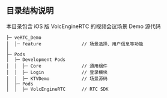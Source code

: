 ## 目录结构说明

本目录包含 iOS 版 VolcEngineRTC 的视频会议场景 Demo 源代码

```
├─ veRTC_Demo                   
│  │─ Feature               // 场景选择、用户信息等功能
│  
├─ Pods 
│  ├─ Development Pods  
│  │  ├─ Core               // 通用组件
│  │  ├─ Login              // 登录模块 
│  │  ├─ KTVDemo            // 场景源码 
│  ├─ Pods                  
│  │  ├─ VolcEngineRTC      // RTC SDK

```

